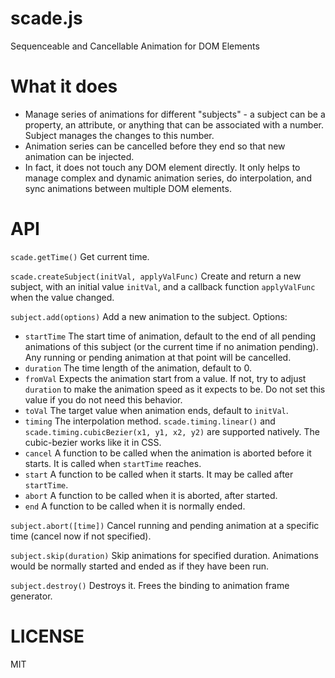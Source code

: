 # scade.js
Sequenceable and Cancellable Animation for DOM Elements

# What it does

* Manage series of animations for different "subjects" - a subject can be a property, an attribute, or anything that can be associated with a number. Subject manages the changes to this number.
* Animation series can be cancelled before they end so that new animation can be injected.
* In fact, it does not touch any DOM element directly. It only helps to manage complex and dynamic animation series, do interpolation, and sync animations between multiple DOM elements.

# API

`scade.getTime()`
Get current time.

`scade.createSubject(initVal, applyValFunc)`
Create and return a new subject, with an initial value `initVal`, and a callback function `applyValFunc` when the value changed.

`subject.add(options)`
Add a new animation to the subject. Options:
* `startTime` The start time of animation, default to the end of all pending animations of this subject (or the current time if no animation pending). Any running or pending animation at that point will be cancelled.
* `duration` The time length of the animation, default to 0.
* `fromVal` Expects the animation start from a value. If not, try to adjust `duration` to make the animation speed as it expects to be. Do not set this value if you do not need this behavior.
* `toVal` The target value when animation ends, default to `initVal`.
* `timing` The interpolation method. `scade.timing.linear()` and `scade.timing.cubicBezier(x1, y1, x2, y2)` are supported natively. The cubic-bezier works like it in CSS.
* `cancel` A function to be called when the animation is aborted before it starts. It is called when `startTime` reaches.
* `start` A function to be called when it starts. It may be called after `startTime`.
* `abort` A function to be called when it is aborted, after started.
* `end` A function to be called when it is normally ended.
 
`subject.abort([time])`
Cancel running and pending animation at a specific time (cancel now if not specified).

`subject.skip(duration)`
Skip animations for specified duration. Animations would be normally started and ended as if they have been run.

`subject.destroy()`
Destroys it. Frees the binding to animation frame generator.

# LICENSE

MIT
